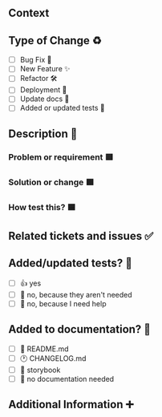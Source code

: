 ## Context
<!-- **Hospital**
**Core**
**Shared** -->
## Type of Change ♻️ 

- [ ] Bug Fix 🐛
- [ ] New Feature ✨
- [ ] Refactor 🛠️
- [ ] Deployment 🚀
- [ ] Update docs 📑
- [ ] Added or updated tests 🧪

## Description 📑 

### Problem or requirement 🟥

### Solution or change 🟩 

### How test this? 🟦

## Related tickets and issues ✅ 

## Added/updated tests? 🧪 

- [ ] 👍 yes
- [ ] 🙅 no, because they aren't needed
- [ ] 🙋 no, because I need help

## Added to documentation? 📜

- [ ] 📜 README.md
- [ ] 🕐 CHANGELOG.md
- [ ] 📕 storybook
- [ ] 🙅 no documentation needed

## Additional Information ➕ 

